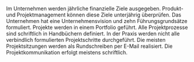 Im Unternehmen werden jährliche finanzielle Ziele ausgegeben. Produkt- und Projektmanagement können diese Ziele unterjährig überprüfen. 
Das Unternehmen hat eine Unternehmensvision und zehn Führungsgrundsätze formuliert.
Projekte werden in einem Portfolio geführt. Alle Projektprozesse sind schriftlich in Handbüchern definiert. In der Praxis werden nicht alle verbindlich formulierten Projektschritte durchgeführt. Die meisten Projektsitzungen werden als Rundschreiben per E-Mail realisiert. Die Projektkommunikation erfolgt meistens schriftlich.
